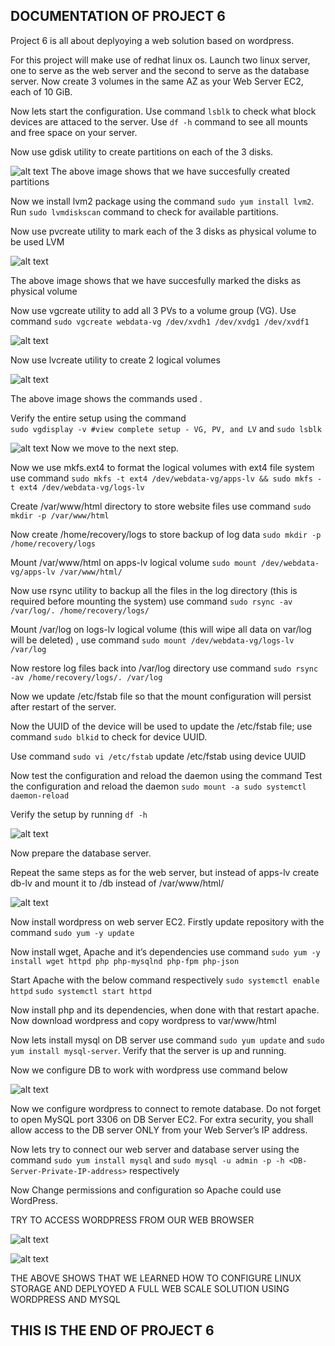 ## DOCUMENTATION OF PROJECT 6

Project 6 is all about deplyoying a web solution based on wordpress. 

For this project will make use of redhat linux os.  Launch two linux server, one to serve as the web server and the second to serve as the database server. Now  create 3 volumes in the same AZ as your Web Server EC2, each of 10 GiB.

Now lets start the configuration. Use command `lsblk` to check what block devices are attaced to the server. Use `df -h` command to see all mounts and free space on your server.

Now use gdisk utility to create partitions on each of the 3 disks. 

![alt text](Images/lsblk.PNG)
The above image shows that we have succesfully created partitions

Now we install lvm2 package using the command `sudo yum install lvm2`.  Run `sudo lvmdiskscan` command to check for available partitions.

Now use pvcreate utility to mark each of the 3 disks as physical volume to be used LVM

![alt text](Images/pvs.PNG)

The above image shows that we have succesfully marked the disks as physical volume

Now use vgcreate utility to add all 3 PVs to a volume group (VG). Use command `sudo vgcreate webdata-vg /dev/xvdh1 /dev/xvdg1 /dev/xvdf1`

![alt text](Images/new.PNG)

Now use lvcreate utility to create 2 logical volumes

![alt text](Images/lvcreate.PNG)

The above image shows the commands used .

Verify the entire setup using the command  
`sudo vgdisplay -v #view complete setup - VG, PV, and LV` and 
`sudo lsblk` 

![alt text](Images/blk.PNG)
Now we move to the next step.

Now we use mkfs.ext4 to format the logical volumes with ext4 file system
use command `sudo mkfs -t ext4 /dev/webdata-vg/apps-lv && sudo mkfs -t ext4 /dev/webdata-vg/logs-lv`

Create /var/www/html directory to store website files use command 
`sudo mkdir -p /var/www/html`

Now create /home/recovery/logs to store backup of log data
`sudo mkdir -p /home/recovery/logs`

Mount /var/www/html on apps-lv logical volume
`sudo mount /dev/webdata-vg/apps-lv /var/www/html/`

Now use rsync utility to backup all the files in the log directory 
(this is required before mounting the system) use command 
`sudo rsync -av /var/log/. /home/recovery/logs/`

Mount /var/log on logs-lv logical volume (this will wipe all data on var/log will be deleted)
, use command `sudo mount /dev/webdata-vg/logs-lv /var/log`

Now restore log files back into /var/log directory use command 
`sudo rsync -av /home/recovery/logs/. /var/log`

Now we update /etc/fstab file so that the mount configuration will persist after restart of the server.

Now the UUID of the device will be used to update the /etc/fstab file; use command `sudo blkid` to check for device UUID.

Use command `sudo vi /etc/fstab` update /etc/fstab using device UUID

Now test the configuration and reload the daemon using the command Test the configuration and reload the daemon
`sudo mount -a sudo systemctl daemon-reload`
 
 Verify the setup by running `df -h`
 
 ![alt text](Images/daemon.PNG)

 Now prepare the database server.
 
 Repeat the same steps as for the web server, but instead of apps-lv create db-lv and mount it to /db instead of /var/www/html/

![alt text](Images/reload.PNG)

Now install wordpress on web server EC2. Firstly update repository with the command `sudo yum -y update`

Now install wget, Apache and it’s dependencies
use command 
`sudo yum -y install wget httpd php php-mysqlnd php-fpm php-json`

Start Apache with the below command respectively
`sudo systemctl enable httpd`
`sudo systemctl start httpd`

Now install php and its dependencies, when done with that restart apache. Now download wordpress and copy wordpress to var/www/html


Now lets install mysql on DB server use command `sudo yum update` and `sudo yum install mysql-server`.
Verify that the server is up and running.

Now we configure DB to work with wordpress use command below 

![alt text](Images/data.PNG)

Now we configure wordpress to connect to remote database.  Do not forget to open MySQL port 3306 on DB Server EC2. For extra security, you shall allow access to the DB server ONLY from your Web Server’s IP address.

Now lets try to connect our web server and database server using the command `sudo yum install mysql` and   `sudo mysql -u admin -p -h <DB-Server-Private-IP-address>` respectively

Now Change permissions and configuration so Apache could use WordPress. 

TRY TO ACCESS WORDPRESS FROM OUR WEB BROWSER 

![alt text](Images/done.PNG)

![alt text](Images/php.PNG)

THE ABOVE SHOWS THAT WE LEARNED HOW TO CONFIGURE LINUX STORAGE AND DEPLYOYED A FULL WEB SCALE SOLUTION USING WORDPRESS AND MYSQL


## THIS IS THE END OF PROJECT 6



